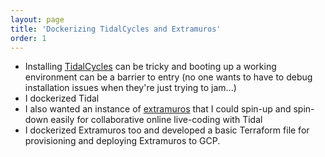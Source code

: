 ```yaml
---
layout: page
title: 'Dockerizing TidalCycles and Extramuros' 
order: 1
---
```


- Installing [TidalCycles](https://tidalcycles.org/) can be tricky and booting up a working environment can be a barrier to entry (no one wants to have to debug installation issues when they're just trying to jam...)
- I dockerized Tidal 
- I also wanted an instance of [extramuros](https://github.com/dktr0/extramuros) that I could spin-up and spin-down easily for collaborative online live-coding with Tidal
- I dockerized Extramuros too and developed a basic Terraform file for provisioning and deploying Extramuros to GCP.
